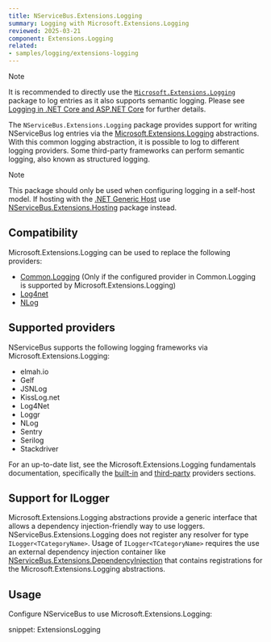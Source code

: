 ```yaml
---
title: NServiceBus.Extensions.Logging
summary: Logging with Microsoft.Extensions.Logging
reviewed: 2025-03-21
component: Extensions.Logging
related:
- samples/logging/extensions-logging
---
```


> [!NOTE]
> It is recommended to directly use the [`Microsoft.Extensions.Logging`](https://learn.microsoft.com/en-us/dotnet/core/extensions/logging/) package to log entries as it also supports semantic logging. Please see [Logging in .NET Core and ASP.NET Core](https://learn.microsoft.com/en-us/aspnet/core/fundamentals/logging/) for further details.

The `NServiceBus.Extensions.Logging` package provides support for writing NServiceBus log entries via the  [Microsoft.Extensions.Logging](https://learn.microsoft.com/en-us/dotnet/core/extensions/logging/) abstractions. With this common logging abstraction, it is possible to log to different logging providers. Some third-party frameworks can perform semantic logging, also known as structured logging.

> [!NOTE]
> This package should only be used when configuring logging in a self-host model. If hosting with the [.NET Generic Host](https://docs.microsoft.com/en-us/aspnet/core/fundamentals/host/generic-host) use [NServiceBus.Extensions.Hosting](/nservicebus/hosting/extensions-hosting.md) package instead.

## Compatibility

Microsoft.Extensions.Logging can be used to replace the following providers:

- [Common.Logging](common-logging.md) (Only if the configured provider in Common.Logging is supported by Microsoft.Extensions.Logging)
- [Log4net](log4net.md)
- [NLog](nlog.md)

## Supported providers

NServiceBus supports the following logging frameworks via Microsoft.Extensions.Logging:

- elmah.io
- Gelf
- JSNLog
- KissLog.net
- Log4Net
- Loggr
- NLog
- Sentry
- Serilog
- Stackdriver

For an up-to-date list, see the Microsoft.Extensions.Logging fundamentals documentation, specifically the [built-in](https://docs.microsoft.com/en-us/aspnet/core/fundamentals/logging/#built-in-logging-providers) and [third-party](https://docs.microsoft.com/en-us/aspnet/core/fundamentals/logging/#third-party-logging-providers) providers sections.

## Support for ILogger<TCategoryName>

Microsoft.Extensions.Logging abstractions provide a generic interface that allows a dependency injection-friendly way to use loggers. NServiceBus.Extensions.Logging does not register any resolver for type `ILogger<TCategoryName>`. Usage of `ILogger<TCategoryName>` requires the use an external dependency injection container like [NServiceBus.Extensions.DependencyInjection](/nservicebus/dependency-injection/extensions-dependencyinjection.md) that contains registrations for the Microsoft.Extensions.Logging abstractions.

## Usage

Configure NServiceBus to use Microsoft.Extensions.Logging:

snippet: ExtensionsLogging
